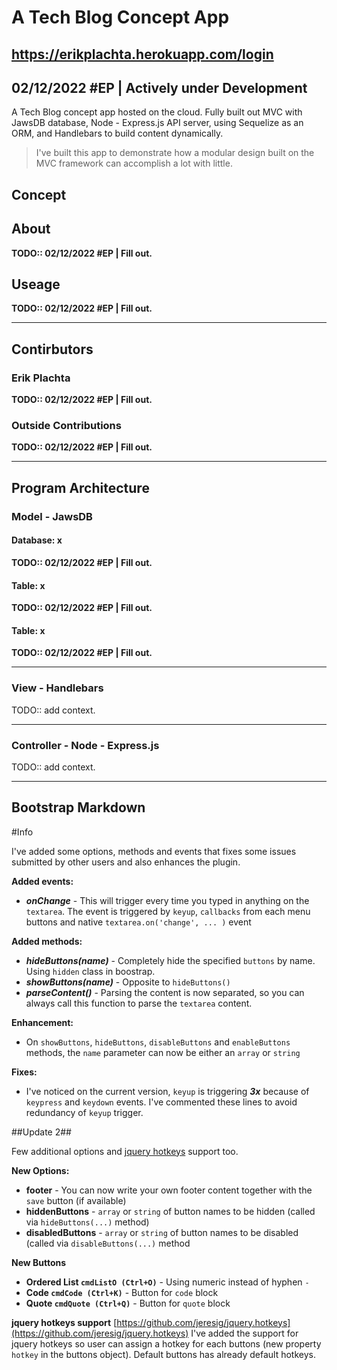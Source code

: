 # A Tech Blog Concept App

## https://erikplachta.herokuapp.com/login

## 02/12/2022 #EP | Actively under Development

A Tech Blog concept app hosted on the cloud. Fully built out MVC with JawsDB database, Node - Express.js API server, using Sequelize as an ORM, and Handlebars to build content dynamically.

 > I've built this app to demonstrate how a modular design built on the MVC framework can accomplish a lot with little.

## Concept

## About

**TODO:: 02/12/2022 #EP | Fill out.**

## Useage

**TODO:: 02/12/2022 #EP | Fill out.**

---

## Contirbutors

### Erik Plachta

 **TODO:: 02/12/2022 #EP | Fill out.**


### Outside Contributions

**TODO:: 02/12/2022 #EP | Fill out.**

---

## Program Architecture

### Model - JawsDB

#### **Database: x**

**TODO:: 02/12/2022 #EP | Fill out.**

#### **Table: x**

**TODO:: 02/12/2022 #EP | Fill out.**

#### **Table: x**

**TODO:: 02/12/2022 #EP | Fill out.**

---

### View - Handlebars

TODO:: add context.

---

### Controller - Node - Express.js

TODO:: add context.


---

## Bootstrap Markdown

#Info

I've added some options, methods and events that fixes some issues submitted by other users and also enhances the plugin.

**Added events:**

- ***onChange*** - This will trigger every time you typed in anything on the ```textarea```. The event is triggered by ```keyup```, ```callbacks``` from each menu buttons and native ```textarea.on('change', ... )``` event

**Added methods:**

- ***hideButtons(name)*** - Completely hide the specified ```buttons``` by name. Using ```hidden``` class in boostrap.
- ***showButtons(name)*** - Opposite to ```hideButtons()```
- ***parseContent()*** - Parsing the content is now separated, so you can always call this function to parse the ```textarea``` content. 

**Enhancement:**

- On ```showButtons```, ```hideButtons```, ```disableButtons``` and ```enableButtons``` methods, the ```name``` parameter can now be either an ```array``` or ```string```

**Fixes:**

- I've noticed on the current version, ```keyup``` is triggering ***3x*** because of ```keypress``` and ```keydown``` events. I've commented these lines to avoid redundancy of ```keyup``` trigger.

##Update 2##

Few additional options and [jquery hotkeys](https://github.com/jeresig/jquery.hotkeys) support too.

**New Options:**
 - **footer** - You can now write your own footer content together with the `save` button (if available)
 - **hiddenButtons** - `array` or `string` of button names to be hidden (called via `hideButtons(...)` method)
 - **disabledButtons** - `array` or `string` of button names to be disabled (called via `disableButtons(...)` method

**New Buttons**
 - **Ordered List `cmdListO (Ctrl+O)`** - Using numeric instead of hyphen `-`
 - **Code `cmdCode (Ctrl+K)`** - Button for `code` block
 - **Quote  `cmdQuote (Ctrl+Q)`** - Button for `quote` block

**jquery hotkeys support**
[https://github.com/jeresig/jquery.hotkeys](https://github.com/jeresig/jquery.hotkeys)
I've added the support for jquery hotkeys so user can assign a hotkey for each buttons (new property `hotkey` in the buttons object). Default buttons has already default hotkeys.